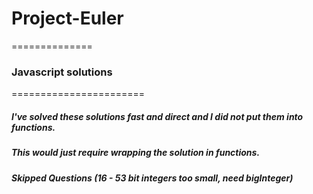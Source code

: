 # Project-Euler
==============

### Javascript solutions
=======================
##### I've solved these solutions fast and direct and I did not put them into functions.
##### This would just require wrapping the solution in functions.
##### Skipped Questions (16 - 53 bit integers too small, need bigInteger)
